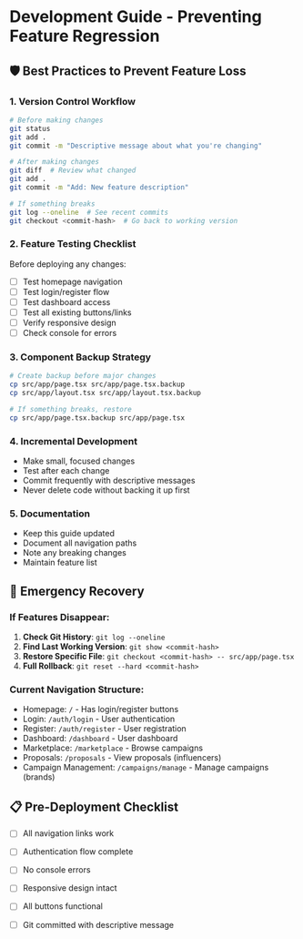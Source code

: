 # Development Guide - Preventing Feature Regression

## 🛡️ Best Practices to Prevent Feature Loss

### 1. **Version Control Workflow**
```bash
# Before making changes
git status
git add .
git commit -m "Descriptive message about what you're changing"

# After making changes
git diff  # Review what changed
git add .
git commit -m "Add: New feature description"

# If something breaks
git log --oneline  # See recent commits
git checkout <commit-hash>  # Go back to working version
```

### 2. **Feature Testing Checklist**
Before deploying any changes:
- [ ] Test homepage navigation
- [ ] Test login/register flow
- [ ] Test dashboard access
- [ ] Test all existing buttons/links
- [ ] Verify responsive design
- [ ] Check console for errors

### 3. **Component Backup Strategy**
```bash
# Create backup before major changes
cp src/app/page.tsx src/app/page.tsx.backup
cp src/app/layout.tsx src/app/layout.tsx.backup

# If something breaks, restore
cp src/app/page.tsx.backup src/app/page.tsx
```

### 4. **Incremental Development**
- Make small, focused changes
- Test after each change
- Commit frequently with descriptive messages
- Never delete code without backing it up first

### 5. **Documentation**
- Keep this guide updated
- Document all navigation paths
- Note any breaking changes
- Maintain feature list

## 🚨 Emergency Recovery

### If Features Disappear:
1. **Check Git History**: `git log --oneline`
2. **Find Last Working Version**: `git show <commit-hash>`
3. **Restore Specific File**: `git checkout <commit-hash> -- src/app/page.tsx`
4. **Full Rollback**: `git reset --hard <commit-hash>`

### Current Navigation Structure:
- Homepage: `/` - Has login/register buttons
- Login: `/auth/login` - User authentication
- Register: `/auth/register` - User registration
- Dashboard: `/dashboard` - User dashboard
- Marketplace: `/marketplace` - Browse campaigns
- Proposals: `/proposals` - View proposals (influencers)
- Campaign Management: `/campaigns/manage` - Manage campaigns (brands)

## 📋 Pre-Deployment Checklist
- [ ] All navigation links work
- [ ] Authentication flow complete
- [ ] No console errors
- [ ] Responsive design intact
- [ ] All buttons functional
- [ ] Git committed with descriptive message





